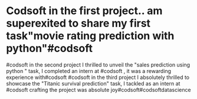 # Codsoft in the first project.. am superexited to share my first task"movie rating prediction with python"#codsoft
#codsoft in the second project I thrilled to unveil the "sales prediction using python " task, I completed an intern at #codsoft , it was a rewarding experience with#codsoft
#codsoft in the third project I absolutely thrilled to showcase the "Titanic survival prediction" task, I tackled as an intern at #codsoft crafting the project was absolute joy#codsoft#codsoftdatascience
